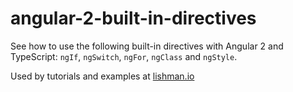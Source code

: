 # angular-2-built-in-directives

See how to use the following built-in directives with Angular 2 and TypeScript: `ngIf`, `ngSwitch`, `ngFor`, `ngClass` and `ngStyle`.

Used by tutorials and examples at [lishman.io](http://lishman.io)
